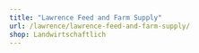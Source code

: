 ```yaml
---
title: "Lawrence Feed and Farm Supply"
url: /lawrence/lawrence-feed-and-farm-supply/
shop: Landwirtschaftlich
---
```

